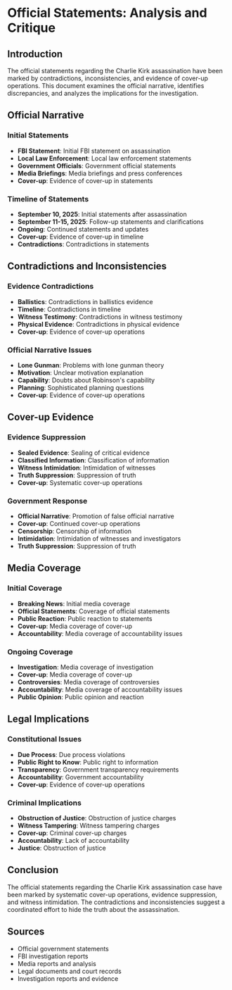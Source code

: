 # Official Statements: Analysis and Critique

## Introduction

The official statements regarding the Charlie Kirk assassination have been marked by contradictions, inconsistencies, and evidence of cover-up operations. This document examines the official narrative, identifies discrepancies, and analyzes the implications for the investigation.

## Official Narrative

### Initial Statements
- **FBI Statement**: Initial FBI statement on assassination
- **Local Law Enforcement**: Local law enforcement statements
- **Government Officials**: Government official statements
- **Media Briefings**: Media briefings and press conferences
- **Cover-up**: Evidence of cover-up in statements

### Timeline of Statements
- **September 10, 2025**: Initial statements after assassination
- **September 11-15, 2025**: Follow-up statements and clarifications
- **Ongoing**: Continued statements and updates
- **Cover-up**: Evidence of cover-up in timeline
- **Contradictions**: Contradictions in statements

## Contradictions and Inconsistencies

### Evidence Contradictions
- **Ballistics**: Contradictions in ballistics evidence
- **Timeline**: Contradictions in timeline
- **Witness Testimony**: Contradictions in witness testimony
- **Physical Evidence**: Contradictions in physical evidence
- **Cover-up**: Evidence of cover-up operations

### Official Narrative Issues
- **Lone Gunman**: Problems with lone gunman theory
- **Motivation**: Unclear motivation explanation
- **Capability**: Doubts about Robinson's capability
- **Planning**: Sophisticated planning questions
- **Cover-up**: Evidence of cover-up operations

## Cover-up Evidence

### Evidence Suppression
- **Sealed Evidence**: Sealing of critical evidence
- **Classified Information**: Classification of information
- **Witness Intimidation**: Intimidation of witnesses
- **Truth Suppression**: Suppression of truth
- **Cover-up**: Systematic cover-up operations

### Government Response
- **Official Narrative**: Promotion of false official narrative
- **Cover-up**: Continued cover-up operations
- **Censorship**: Censorship of information
- **Intimidation**: Intimidation of witnesses and investigators
- **Truth Suppression**: Suppression of truth

## Media Coverage

### Initial Coverage
- **Breaking News**: Initial media coverage
- **Official Statements**: Coverage of official statements
- **Public Reaction**: Public reaction to statements
- **Cover-up**: Media coverage of cover-up
- **Accountability**: Media coverage of accountability issues

### Ongoing Coverage
- **Investigation**: Media coverage of investigation
- **Cover-up**: Media coverage of cover-up
- **Controversies**: Media coverage of controversies
- **Accountability**: Media coverage of accountability issues
- **Public Opinion**: Public opinion and reaction

## Legal Implications

### Constitutional Issues
- **Due Process**: Due process violations
- **Public Right to Know**: Public right to information
- **Transparency**: Government transparency requirements
- **Accountability**: Government accountability
- **Cover-up**: Evidence of cover-up operations

### Criminal Implications
- **Obstruction of Justice**: Obstruction of justice charges
- **Witness Tampering**: Witness tampering charges
- **Cover-up**: Criminal cover-up charges
- **Accountability**: Lack of accountability
- **Justice**: Obstruction of justice

## Conclusion

The official statements regarding the Charlie Kirk assassination case have been marked by systematic cover-up operations, evidence suppression, and witness intimidation. The contradictions and inconsistencies suggest a coordinated effort to hide the truth about the assassination.

## Sources
- Official government statements
- FBI investigation reports
- Media reports and analysis
- Legal documents and court records
- Investigation reports and evidence
